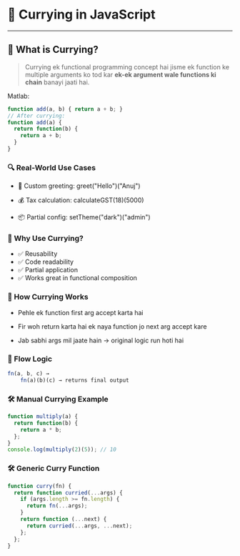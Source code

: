  # 🧩 Currying in JavaScript

---

## 🔰 What is Currying?

> Currying ek functional programming concept hai jisme ek function ke multiple arguments ko tod kar **ek-ek argument wale functions ki chain** banayi jaati hai.

Matlab:
```js
function add(a, b) { return a + b; }
// After currying:
function add(a) {
  return function(b) {
    return a + b;
  }
}
```
### 🔍 Real-World Use Cases
- 🎨 Custom greeting: greet("Hello")("Anuj")

- 💰 Tax calculation: calculateGST(18)(5000)

- 📦 Partial config: setTheme("dark")("admin")

### 🧠 Why Use Currying?
- ✅ Reusability
- ✅ Code readability
- ✅ Partial application
- ✅ Works great in functional composition

### 🔧 How Currying Works
- Pehle ek function first arg accept karta hai

- Fir woh return karta hai ek naya function jo next arg accept kare

- Jab sabhi args mil jaate hain → original logic run hoti hai

### 🧠 Flow Logic
```js
fn(a, b, c) →
    fn(a)(b)(c) → returns final output
```

### 🛠️ Manual Currying Example
```js
function multiply(a) {
  return function(b) {
    return a * b;
  };
}
console.log(multiply(2)(5)); // 10
```

### 🛠️ Generic Curry Function
```js 
function curry(fn) {
  return function curried(...args) {
    if (args.length >= fn.length) {
      return fn(...args);
    }
    return function (...next) {
      return curried(...args, ...next);
    };
  };
}
```



